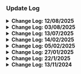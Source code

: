 
<h3>Update Log</h3>

<details>
  <summary><b>Change Log: 12/08/2025</b></summary>

  1. **Added character blocking functionality**:  
     Implemented a system for temporary and permanent character bans with recorded reasons and durations.  
     Administrators can now effectively prevent rule violations, ensuring a fair and secure gaming environment. 
	 
</details>

<details>
  <summary><b>Change Log: 03/08/2025</b></summary>

  1. Added new route for server role management:  
     Implemented a REST endpoint for assigning roles to users via the API. This feature enables administrators to manage user permissions more efficiently, integrating role control directly into the admin interface.
	 
</details>

<details>
  <summary><b>Change Log: 13/07/2025</b></summary>

  > ⚠️ **Critical Update Notice**  
  > <p style="font-weight: bold; font-style: italic; color: #FF6347;">This update introduces fundamental architectural changes across the system.  
  > File names and folder structures have been significantly reorganized.  
  > **It is strongly recommended to perform a clean reinstallation** by cloning the latest version directly from the official GitHub repository.  
  > Continuing with a previously installed version may result in conflicts due to outdated or relocated files.</p>

  ---

  ### 1. New "API Configuration" Section
  A new category has been added to the admin panel, allowing real-time management of `.env` parameters through the web interface. Features include:
  - Sections: **Server Configuration**, **Database Configurations**, and **Registration Log**
  - Automatic backup of the `.env` file upon any change
  - Ability to restart the API server directly from the interface

  ### 2. Server Processes Category
  Provides tools for managing server-side daemons and individual background processes.  
  Administrators can start, stop, and monitor processes via the admin panel.

  ### 3. News Editor Module
  Introduces a user-friendly editor for managing and publishing news on the website's main page.  
  All content is controlled from the admin panel.

  ### 4. Promotions System
  Adds a system to manage promotional in-game events:
  - Manual start/stop of the **Daily Dash** (daily login reward)
  - Optional auto-renewal configuration

  ### 5. Updated Server API Updater
  Before applying any API updates via the web interface, the system now automatically backs up all affected files, allowing for safe rollback.

  ### 6. Discord Bot Integration
  Introduces automated integration with Discord:
  - Periodically sends server monitoring data to a specified Discord channel (interval configurable)
  - Supports the `/online` command in chat to view the current online player count  
  *(Requires bot creation at [Discord Developer Portal](https://discord.com/developers/applications/))*

  ### 7. Info Modals on All Pages
  Adds context-sensitive informational modals to each admin panel page for quick reference and improved user onboarding.

  ### 8. Fully Redesigned Admin Panel Interface
  The admin UI has been completely rebuilt with:
  - A refreshed design
  - Improved responsiveness and performance
  - Enhanced UX and removal of outdated components
  
   ### 9. Minor code tweaks and adjustments:  
   Made small improvements and optimizations to enhance code stability and readability.

  ---

  ### ⚙️ Important Notes
  - Before starting the server, run **`Install.bat`** to install dependencies and initialize the database.
  - Restart the API server after updating to apply all changes.
  - A clean installation is **strongly recommended** to prevent legacy file conflicts.
</details>

<details>
  <summary><b>Change Log: 14/02/2025</b></summary>

  1. **Added a donation-based store to the user profile**:  
     Users can now purchase **velirs** using donations. The "donations" tab is located in the dropdown menu of the navigation panel in the user's profile.

  2. **Added a section to the Admin Panel for adding and editing products (velirs)**:  
     Admins can now manage the store's inventory, including adding and editing velirs.

  3. **The donation store works exclusively with velirs**:  
     Only velirs are available for purchase, and no other products should be listed.

  4. **Payment systems are not yet integrated**:  
     Currently, the store functionality is available, but payment processing has not been implemented.

  5. **Significant code revisions**:  
     Major optimizations and improvements were made to enhance the stability and performance of the system.

  <p style="font-style: italic; color: #FF6347;">Before running the server, please make sure to run <b>Install.bat</b> to ensure that all necessary dependencies and database setup are completed.</p>

  <p style="font-style: italic; color: #FF6347;">After the update, please restart the API server for the changes to take effect.</p>

  <p style="font-style: italic; color: #FF6347;">It is recommended to perform a fresh installation from the beginning, as there have been significant changes, and some unused files may remain. However, this will not affect the functionality of the system.</p>

  <p style="font-style: italic; color: #FF6347;">Additionally, make sure to restore the database <b>DonationsDb.bak</b> from the <b>DB\</b> folder to ensure that all data is correctly populated.</p>

</details>

<details>
  <summary><b>Change Log: 05/02/2025</b></summary>

  1. Fixed connection to LobbyDB database.  
  2. *Run `install.bat` to create the LobbyDB connection entry in the `.env` file.*  
  3. *Launch `Start_Api.bat` to start the API.*  
  
</details>

<details>
  <summary><b>Change Log: 27/01/2025</b></summary>

  1. Added update management for B&S Server API:
     Implemented a system to check for updates directly from the project's GitHub repository. The feature allows administrators to download the latest updates and perform automatic installations seamlessly, ensuring the B&S Server API remains up-to-date with minimal effort.

  2. **Minor code tweaks and adjustments**:  
     Made small improvements and optimizations to enhance code stability and readability.

</details>

<details>
  <summary><b>Change Log: 22/1/2025</b></summary>

  1. **Added item management and distribution**:  
     Added the ability to search for items by ItemID in the database and send them to characters on user accounts via the admin panel.

  2. **Added account blocking and player exclusion**:  
     Introduced the ability to apply temporary or permanent account bans and quickly remove players from the server.

  3. **Added VIP privileges management**:  
     Simplified the process of managing and assigning VIP privileges to users via the admin panel, granting access to premium content and special in-game advantages for VIP players.
	 
  4. **Added game server monitoring**:  
     Implemented real-time server monitoring, providing detailed information on the number of players online and their activity.

  5. **Added game server statistics**:  
     Game statistics with charts displaying the number of registered accounts, including breakdowns by character race, gender, class, faction, and level, along with additional insights and data for administrators.
	
  6. **Added VIP status display in user profiles**:  
     Updated the player's account profile page on the website to include detailed information about VIP privileges, such as the current VIP rank, status, and expiration date.

  7. **Added avatar selection for user profiles**:  
     Introduced the ability for users to choose their avatar from a selection of 16 available options, enhancing personalization on the account profile page.

  8. **Minor code tweaks and adjustments**:  
     Made small improvements and optimizations to enhance code stability and readability.

     [Watch the update video on YouTube](https://youtu.be/LbAH0uluWvA?si=b6ft_EsowibnM5s8)
     
</details>

<details>
  <summary><b>Change Log: 13/11/2024</b></summary>

  1. **Added authentication for accessing the admin panel**:  
     Implemented a credential verification system to ensure that only authorized administrators can access the admin panel.

  2. **Added a navigation panel to the Admin Panel**:  
     Introduced a navigation bar to improve usability, providing quick access to key sections of the admin panel.

  3. **Minor code tweaks and adjustments**:  
     Made small improvements and optimizations to enhance code stability and readability.

</details>
